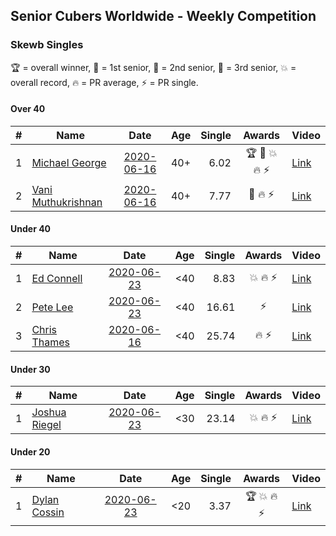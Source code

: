 ## Senior Cubers Worldwide - Weekly Competition
### Skewb Singles

🏆 = overall winner, 🥇 = 1st senior, 🥈 = 2nd senior, 🥉 = 3rd senior, 💥 = overall record, 🔥 = PR average, ⚡ = PR single.

#### Over 40

| # | Name | Date | Age | Single | Awards | Video |
| :--: | -- | :--: | :--: | --: | :--: | -- |
| 1 | [Michael George](../../persons/michael_george/skewb.md) | [2020-06-16](2020-06-16.md) | 40+ | 6.02 | 🏆 🥇 💥 🔥 ⚡ | [Link](https://www.facebook.com/events/296087658445428/permalink/296272458426948/) |
| 2 | [Vani Muthukrishnan](../../persons/vani_muthukrishnan/skewb.md) | [2020-06-16](2020-06-16.md) | 40+ | 7.77 | 🥈 🔥 ⚡ | [Link](https://www.facebook.com/events/296087658445428/permalink/297667538287440/) |

#### Under 40

| # | Name | Date | Age | Single | Awards | Video |
| :--: | -- | :--: | :--: | --: | :--: | -- |
| 1 | [Ed Connell](../../persons/ed_connell/skewb.md) | [2020-06-23](2020-06-23.md) | <40 | 8.83 | 💥 🔥 ⚡ | [Link](https://www.facebook.com/events/1618516681636159/permalink/1623313707823123/) |
| 2 | [Pete Lee](../../persons/pete_lee/skewb.md) | [2020-06-23](2020-06-23.md) | <40 | 16.61 | ⚡ | [Link](https://www.facebook.com/events/1618516681636159/permalink/1624129321074895/) |
| 3 | [Chris Thames](../../persons/chris_thames/skewb.md) | [2020-06-16](2020-06-16.md) | <40 | 25.74 | 🔥 ⚡ | [Link](https://www.facebook.com/events/296087658445428/permalink/299433188110875/) |

#### Under 30

| # | Name | Date | Age | Single | Awards | Video |
| :--: | -- | :--: | :--: | --: | :--: | -- |
| 1 | [Joshua Riegel](../../persons/joshua_riegel/skewb.md) | [2020-06-23](2020-06-23.md) | <30 | 23.14 | 💥 🔥 ⚡ | [Link](https://www.facebook.com/events/1618516681636159/permalink/1623941544427006/) |

#### Under 20

| # | Name | Date | Age | Single | Awards | Video |
| :--: | -- | :--: | :--: | --: | :--: | -- |
| 1 | [Dylan Cossin](../../persons/dylan_cossin/skewb.md) | [2020-06-23](2020-06-23.md) | <20 | 3.37 | 🏆 💥 🔥 ⚡ | [Link](https://www.facebook.com/dylan.andrew1/videos/3097967856954645/) |


<!-- Global site tag (gtag.js) - Google Analytics -->
<script async src="https://www.googletagmanager.com/gtag/js?id=UA-86348435-3"></script>
<script>window.dataLayer = window.dataLayer || []; function gtag() {dataLayer.push(arguments);} gtag('js', new Date()); gtag('config', 'UA-86348435-3');</script>
